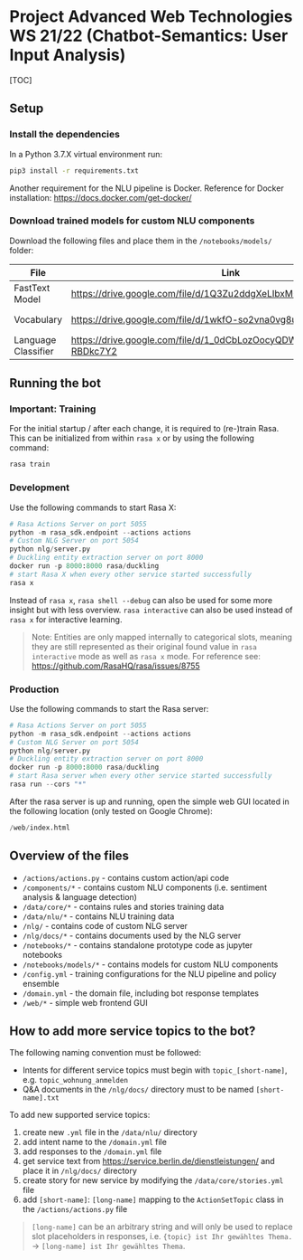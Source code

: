 # Project Advanced Web Technologies WS 21/22 (Chatbot-Semantics: User Input Analysis)

[TOC]

## Setup

### Install the dependencies

In a Python 3.7.X virtual environment run:

```bash
pip3 install -r requirements.txt
```

Another requirement for the NLU pipeline is Docker. Reference for Docker installation: https://docs.docker.com/get-docker/

### Download trained models for custom NLU components

Download the following files and place them in the `/notebooks/models/` folder:

| File                | Link                                                              |     Size |
| ------------------- | ----------------------------------------------------------------- | -------: |
| FastText Model      | https://drive.google.com/file/d/1Q3Zu2ddgXeLIbxM0WjjgQwIsXCW5NH7s | 114.5 MB |
| Vocabulary          | https://drive.google.com/file/d/1wkfO-so2vna0vg8uASUVaZHh88g0vNfE | 397.3 MB |
| Language Classifier | https://drive.google.com/file/d/1_0dCbLozOocyQDWzZLI3WGG-RBDkc7Y2 |  20.6 MB |

## Running the bot

### Important: Training

For the initial startup / after each change, it is required to (re-)train Rasa. This can be initialized from within `rasa x` or by using the following command:

```bash
rasa train
```

### Development

Use the following commands to start Rasa X:

```python
# Rasa Actions Server on port 5055
python -m rasa_sdk.endpoint --actions actions
# Custom NLG Server on port 5054
python nlg/server.py
# Duckling entity extraction server on port 8000
docker run -p 8000:8000 rasa/duckling
# start Rasa X when every other service started successfully
rasa x
```

Instead of `rasa x`, `rasa shell --debug` can also be used for some more insight but with less overview. `rasa interactive` can also be used instead of `rasa x` for interactive learning.

> Note: Entities are only mapped internally to categorical slots, meaning they are still represented as their original found value in `rasa interactive` mode as well as `rasa x` mode. For reference see: https://github.com/RasaHQ/rasa/issues/8755

### Production

Use the following commands to start the Rasa server:

```python
# Rasa Actions Server on port 5055
python -m rasa_sdk.endpoint --actions actions
# Custom NLG Server on port 5054
python nlg/server.py
# Duckling entity extraction server on port 8000
docker run -p 8000:8000 rasa/duckling
# start Rasa server when every other service started successfully
rasa run --cors "*"
```

After the rasa server is up and running, open the simple web GUI located in the following location (only tested on Google Chrome):

```python
/web/index.html
```

## Overview of the files

- `/actions/actions.py` - contains custom action/api code
- `/components/*` - contains custom NLU components (i.e. sentiment analysis & language detection)
- `/data/core/*` - contains rules and stories training data
- `/data/nlu/*` - contains NLU training data
- `/nlg/` - contains code of custom NLG server
- `/nlg/docs/*` - contains documents used by the NLG server
- `/notebooks/*` - contains standalone prototype code as jupyter notebooks
- `/notebooks/models/*` - contains models for custom NLU components
- `/config.yml` - training configurations for the NLU pipeline and policy ensemble
- `/domain.yml` - the domain file, including bot response templates
- `/web/*` - simple web frontend GUI

## How to add more service topics to the bot?

The following naming convention must be followed:

- Intents for different service topics must begin with `topic_[short-name]`, e.g. `topic_wohnung_anmelden`
- Q&A documents in the `/nlg/docs/` directory must to be named `[short-name].txt`

To add new supported service topics:

1. create new `.yml` file in the `/data/nlu/` directory
2. add intent name to the `/domain.yml` file
3. add responses to the `/domain.yml` file
4. get service text from https://service.berlin.de/dienstleistungen/ and place it in `/nlg/docs/` directory
5. create story for new service by modifying the `/data/core/stories.yml` file
6. add `[short-name]`: `[long-name]` mapping to the `ActionSetTopic` class in the `/actions/actions.py` file

> `[long-name]` can be an arbitrary string and will only be used to replace slot placeholders in responses, i.e. `{topic} ist Ihr gewähltes Thema.` -> `[long-name] ist Ihr gewähltes Thema`.
